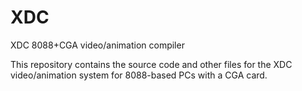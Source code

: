 XDC
===

XDC 8088+CGA video/animation compiler

This repository contains the source code and other files for the XDC
video/animation system for 8088-based PCs with a CGA card.
